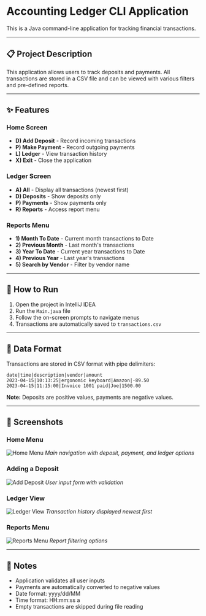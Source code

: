# Accounting Ledger CLI Application 

This is a Java command-line application for tracking financial transactions.

---

## 📋 Project Description

This application allows users to track deposits and payments. 
All transactions are stored in a CSV file and can be viewed with various filters and pre-defined reports.

---

## ✨ Features

### Home Screen
- **D) Add Deposit** - Record incoming transactions
- **P) Make Payment** - Record outgoing payments
- **L) Ledger** - View transaction history
- **X) Exit** - Close the application

### Ledger Screen
- **A) All** - Display all transactions (newest first)
- **D) Deposits** - Show deposits only
- **P) Payments** - Show payments only
- **R) Reports** - Access report menu

### Reports Menu
- **1) Month To Date** - Current month transactions to Date
- **2) Previous Month** - Last month's transactions
- **3) Year To Date** - Current year transactions to Date
- **4) Previous Year** - Last year's transactions
- **5) Search by Vendor** - Filter by vendor name

---

## 🚀 How to Run

1. Open the project in IntelliJ IDEA
2. Run the `Main.java` file
3. Follow the on-screen prompts to navigate menus
4. Transactions are automatically saved to `transactions.csv`

---

## 💾 Data Format

Transactions are stored in CSV format with pipe delimiters:
```
date|time|description|vendor|amount
2023-04-15|10:13:25|ergonomic keyboard|Amazon|-89.50
2023-04-15|11:15:00|Invoice 1001 paid|Joe|1500.00
```

**Note:** Deposits are positive values, payments are negative values.

---

## 📸 Screenshots

### Home Menu
![Home Menu](screenshots/home-menu.png)
*Main navigation with deposit, payment, and ledger options*

### Adding a Deposit
![Add Deposit](screenshots/add-deposit.png)
*User input form with validation*

### Ledger View
![Ledger View](screenshots/ledger-view.png)
*Transaction history displayed newest first*

### Reports Menu
![Reports Menu](screenshots/reports-menu.png)
*Report filtering options*

---

## 📝 Notes

- Application validates all user inputs
- Payments are automatically converted to negative values
- Date format: yyyy/dd/MM
- Time format: HH:mm:ss a
- Empty transactions are skipped during file reading